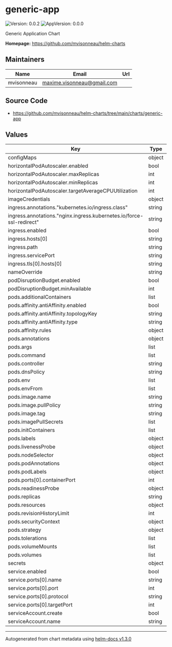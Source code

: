 # generic-app

![Version: 0.0.2](https://img.shields.io/badge/Version-0.0.2-informational?style=flat-square) ![AppVersion: 0.0.0](https://img.shields.io/badge/AppVersion-0.0.0-informational?style=flat-square)

Generic Application Chart

**Homepage:** <https://github.com/mvisonneau/helm-charts>

## Maintainers

| Name | Email | Url |
| ---- | ------ | --- |
| mvisonneau | maxime.visonneau@gmail.com |  |

## Source Code

* <https://github.com/mvisonneau/helm-charts/tree/main/charts/generic-app>

## Values

| Key | Type | Default | Description |
|-----|------|---------|-------------|
| configMaps | object | `{}` |  |
| horizontalPodAutoscaler.enabled | bool | `false` |  |
| horizontalPodAutoscaler.maxReplicas | int | `2` |  |
| horizontalPodAutoscaler.minReplicas | int | `1` |  |
| horizontalPodAutoscaler.targetAverageCPUUtilization | int | `60` |  |
| imageCredentials | object | `{}` |  |
| ingress.annotations."kubernetes.io/ingress.class" | string | `"nginx"` |  |
| ingress.annotations."nginx.ingress.kubernetes.io/force-ssl-redirect" | string | `"true"` |  |
| ingress.enabled | bool | `false` |  |
| ingress.hosts[0] | string | `"example.com"` |  |
| ingress.path | string | `"/"` |  |
| ingress.servicePort | string | `"http"` |  |
| ingress.tls[0].hosts[0] | string | `"example.com"` |  |
| nameOverride | string | `nil` |  |
| podDisruptionBudget.enabled | bool | `true` |  |
| podDisruptionBudget.minAvailable | int | `1` |  |
| pods.additionalContainers | list | `[]` |  |
| pods.affinity.antiAffinity.enabled | bool | `false` |  |
| pods.affinity.antiAffinity.topologyKey | string | `"kubernetes.io/hostname"` |  |
| pods.affinity.antiAffinity.type | string | `"hard"` |  |
| pods.affinity.rules | object | `{}` |  |
| pods.annotations | object | `{}` |  |
| pods.args | list | `[]` |  |
| pods.command | list | `[]` |  |
| pods.controller | string | `"deployment"` |  |
| pods.dnsPolicy | string | `"ClusterFirst"` |  |
| pods.env | list | `[]` |  |
| pods.envFrom | list | `[]` |  |
| pods.image.name | string | `nil` |  |
| pods.image.pullPolicy | string | `"IfNotPresent"` |  |
| pods.image.tag | string | `nil` |  |
| pods.imagePullSecrets | list | `[]` |  |
| pods.initContainers | list | `[]` |  |
| pods.labels | object | `{}` |  |
| pods.livenessProbe | object | `{}` |  |
| pods.nodeSelector | object | `{}` |  |
| pods.podAnnotations | object | `{}` |  |
| pods.podLabels | object | `{}` |  |
| pods.ports[0].containerPort | int | `8080` |  |
| pods.readinessProbe | object | `{}` |  |
| pods.replicas | string | `nil` |  |
| pods.resources | object | `{}` |  |
| pods.revisionHistoryLimit | int | `3` |  |
| pods.securityContext | object | `{}` |  |
| pods.strategy | object | `{}` |  |
| pods.tolerations | list | `[]` |  |
| pods.volumeMounts | list | `[]` |  |
| pods.volumes | list | `[]` |  |
| secrets | object | `{}` |  |
| service.enabled | bool | `true` |  |
| service.ports[0].name | string | `"http"` |  |
| service.ports[0].port | int | `80` |  |
| service.ports[0].protocol | string | `"TCP"` |  |
| service.ports[0].targetPort | int | `8080` |  |
| serviceAccount.create | bool | `false` |  |
| serviceAccount.name | string | `"default"` |  |

----------------------------------------------
Autogenerated from chart metadata using [helm-docs v1.3.0](https://github.com/norwoodj/helm-docs/releases/v1.3.0)

